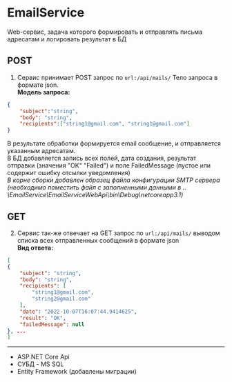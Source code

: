 # EmailService
Web-cервис, задача которого формировать и отправлять письма адресатам и логировать результат в БД <br>
## POST
1. Сервис принимает POST запрос по `url:/api/mails/` Тело запроса в формате json. <br>
**Модель запроса:**
```json
{
    "subject":"string",
    "body": "string",
    "recipients":["string1@gmail.com", "string1@gmail.com"]
}
```
В результате обработки формируется email сообщение, и отправляется указанным адресатам. <br>
В БД добавляется запись всех полей, дата создания, результат отправки (значения "OK" "Failed") и поле FailedMessage (пустое или содержит ошибку отсылки уведомления) <br>
_В корне сборки добавлен образец файла конфигурации SMTP сервера <br>(необходимо поместить файл с заполненными данными в .. \EmailService\EmailServiceWebApi\bin\Debug\netcoreapp3.1)_ <br>
## GET
2. Сервис так-же отвечает на GET запрос по `url:/api/mails/` выводом списка всех отправленных сообщений в формате json <br>
**Вид ответа:**
```json
[
{
    "subject": "string",
    "body": "string",
    "recipients": [
        "string1@gmail.com",
        "string2@gmail.com"
    ],
    "date": "2022-10-07T16:07:44.9414625",
    "result": "OK",
    "failedMessage": null
}, ...
]
```
----
- ASP.NET Core Api
- СУБД - MS SQL
- Entity Framework (добавлены миграции) 

